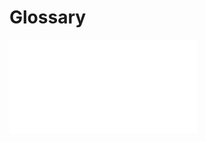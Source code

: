 <!--
created_at: '2012-04-18 15:27:53'
updated_at: '2012-04-18 15:27:53'
authors:
    - 'Franck Gismondi'
tags:
    - 'User Guide'
-->

Glossary
========

![](../resources/Glossaire_Tao_Utilisateur_V.02.pdf)


